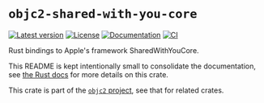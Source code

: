# `objc2-shared-with-you-core`

[![Latest version](https://badgen.net/crates/v/objc2-shared-with-you-core)](https://crates.io/crates/objc2-shared-with-you-core)
[![License](https://badgen.net/badge/license/MIT/blue)](../LICENSE.txt)
[![Documentation](https://docs.rs/objc2-shared-with-you-core/badge.svg)](https://docs.rs/objc2-shared-with-you-core/)
[![CI](https://github.com/madsmtm/objc2/actions/workflows/ci.yml/badge.svg)](https://github.com/madsmtm/objc2/actions/workflows/ci.yml)

Rust bindings to Apple's framework SharedWithYouCore.

This README is kept intentionally small to consolidate the documentation, see
[the Rust docs](https://docs.rs/objc2-shared-with-you-core/) for more details on this crate.

This crate is part of the [`objc2` project](https://github.com/madsmtm/objc2),
see that for related crates.
